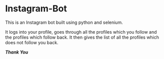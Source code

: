# Instagram-Bot

This is an Instagram bot built using python and selenium.

It logs into your profile, goes through all the profiles which you follow and the profiles which follow back. It then gives the list of all the profiles which does not follow you back.

*****Thank You*****
